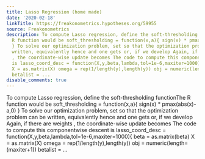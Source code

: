 ```yaml
---
title: Lasso Regression (home made)
date: '2020-02-18'
linkTitle: https://freakonometrics.hypotheses.org/59955
source: Freakonometrics
description: To compute Lasso regression, define the soft-thresholding functionThe
  R function would be soft_thresholding = function(x,a){ sign(x) * pmax(abs(x)-a,0)
  } To solve our optimization problem, set so that the optimization problem can be
  written, equivalently hence and one gets or, if we develop Again, if there are weights
  , the coordinate-wise update becomes The code to compute this componentwise descent
  is lasso_coord_desc = function(X,y,beta,lambda,tol=1e-6,maxiter=1000){ beta = as.matrix(beta)
  X = as.matrix(X) omega = rep(1/length(y),length(y)) obj = numeric(length=(maxiter+1))
  betalist = ...
disable_comments: true
---
```

To compute Lasso regression, define the soft-thresholding functionThe R function would be soft_thresholding = function(x,a){ sign(x) * pmax(abs(x)-a,0) } To solve our optimization problem, set so that the optimization problem can be written, equivalently hence and one gets or, if we develop Again, if there are weights , the coordinate-wise update becomes The code to compute this componentwise descent is lasso_coord_desc = function(X,y,beta,lambda,tol=1e-6,maxiter=1000){ beta = as.matrix(beta) X = as.matrix(X) omega = rep(1/length(y),length(y)) obj = numeric(length=(maxiter+1)) betalist = ...